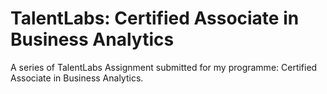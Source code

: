 # TalentLabs: Certified Associate in Business Analytics

A series of TalentLabs Assignment submitted for my programme: Certified Associate in Business Analytics.
